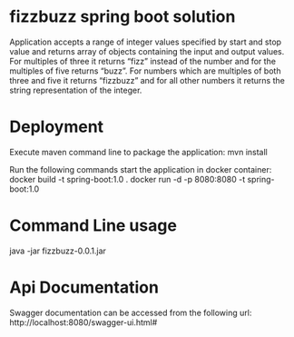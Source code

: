 # fizzbuzz spring boot solution
Application accepts a range of integer values specified by start and stop value and returns array of objects containing the input and output values. For multiples of three it returns “fizz” instead of the number and for the multiples of five returns “buzz”. For numbers which are multiples of both three and five it returns “fizzbuzz” and for all other numbers it returns the string representation of the integer.

# Deployment
Execute maven command line to package the application: mvn install

Run the following commands start the application in docker container:
docker build -t spring-boot:1.0 .
docker run -d -p 8080:8080 -t spring-boot:1.0

# Command Line usage
java -jar fizzbuzz-0.0.1.jar

# Api Documentation
Swagger documentation can be accessed from the following url:
http://localhost:8080/swagger-ui.html#
